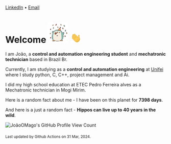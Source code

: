 [LinkedIn](https://www.linkedin.com/in/joão-pedro-gozzoli-b95641301/) &bull;
[Email](joaopedrogozzoli@gmail.com)

# Welcome <img src="happy.gif" height="64px" /> <img src="wave.gif" height="32px" />

I am João, a  **control and automation engineering student** and **mechatronic technician** based in Brazil Br.

Currently, I am studying as a **control and automation engineering** at [Unifei](https://unifei.edu.br) where I study python, C, C++, project management and Ai.

I did my high school education at ETEC Pedro Ferreira alves as a Mechatronic technician in Mogi Mirim.

Here is a random fact about me - I have been on this planet for **7398 days**.

And here is a just a random fact -  **Hippos can live up to 40 years in the wild**.

![JoãoOMago's GitHub Profile View Count](https://komarev.com/ghpvc/?username=JoaoOMago)

<sub>Last updated by Github Actions on 31 Mar, 2024.</sub>
